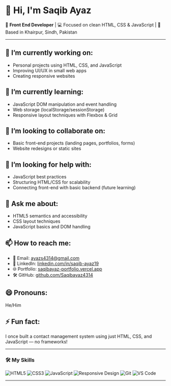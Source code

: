 # 👋 Hi, I'm Saqib Ayaz

🎯 **Front End Developer** | 💻 Focused on clean HTML, CSS & JavaScript | 📍 Based in Khairpur, Sindh, Pakistan

---

## 🔭 I’m currently working on:
- Personal projects using HTML, CSS, and JavaScript
- Improving UI/UX in small web apps
- Creating responsive websites

## 🌱 I’m currently learning:
- JavaScript DOM manipulation and event handling
- Web storage (localStorage/sessionStorage)
- Responsive layout techniques with Flexbox & Grid

## 👯 I’m looking to collaborate on:
- Basic front-end projects (landing pages, portfolios, forms)
- Website redesigns or static sites

## 🤔 I’m looking for help with:
- JavaScript best practices
- Structuring HTML/CSS for scalability
- Connecting front-end with basic backend (future learning)

## 💬 Ask me about:
- HTML5 semantics and accessibility
- CSS layout techniques
- JavaScript basics and DOM handling

## 📫 How to reach me:
- 📧 Email: [ayazs4314@gmail.com](mailto:ayazs4314@gmail.com)
- 🔗 LinkedIn: [linkedin.com/in/saqib-ayaz19](https://linkedin.com/in/saqib-ayaz)
- 🌐 Portfolio: [saqibayaz-portfolio.vercel.app](https://saqibayaz-portfolio.vercel.app)
- 🛠️ GitHub: [github.com/Saqibayaz4314](https://github.com/Saqibayaz4314)

## 😄 Pronouns:
He/Him

## ⚡ Fun fact:
I once built a contact management system using just HTML, CSS, and JavaScript — no frameworks!

---

### 🛠️ My Skills

<p align="left">
  <img src="https://img.shields.io/badge/HTML5-E34F26?style=for-the-badge&logo=html5&logoColor=white" alt="HTML5" />
  <img src="https://img.shields.io/badge/CSS3-1572B6?style=for-the-badge&logo=css3&logoColor=white" alt="CSS3" />
  <img src="https://img.shields.io/badge/JavaScript-F7DF1E?style=for-the-badge&logo=javascript&logoColor=black" alt="JavaScript" />
  <img src="https://img.shields.io/badge/Responsive%20Design-239120?style=for-the-badge&logo=responsive&logoColor=white" alt="Responsive Design" />
  <img src="https://img.shields.io/badge/Version%20Control-Git-F05032?style=for-the-badge&logo=git&logoColor=white" alt="Git" />
  <img src="https://img.shields.io/badge/VS%20Code-007ACC?style=for-the-badge&logo=visual-studio-code&logoColor=white" alt="VS Code" />
</p>

---
